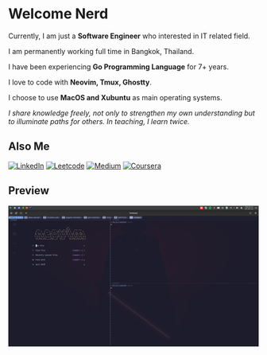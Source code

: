 # Welcome Nerd

Currently, I am just a **Software Engineer** who interested in IT related field.

I am permanently working full time in Bangkok, Thailand.

I have been experiencing **Go Programming Language** for 7+ years.

I love to code with **Neovim, Tmux, Ghostty**.

I choose to use **MacOS and Xubuntu** as main operating systems.

_I share knowledge freely, not only to strengthen my own understanding but to illuminate paths for others. In teaching, I learn twice._

## Also Me

<a href="https://www.linkedin.com/in/nattakit-boonyang">![LinkedIn](https://img.shields.io/badge/LinkedIn-0077B5?style=for-the-badge&logo=linkedin&logoColor=white)</a>
<a href="https://leetcode.com/imkk000">![Leetcode](https://img.shields.io/badge/-LeetCode-FFA116?style=for-the-badge&logo=LeetCode&logoColor=black)</a>
<a href="https://medium.com/@imkk000">![Medium](https://img.shields.io/badge/Medium-12100E?style=for-the-badge&logo=medium&logoColor=white)</a>
<a href="https://www.coursera.org/user/dd6c531a628fd3e53ef42e58458f366d">![Coursera](https://img.shields.io/badge/Coursera-0056D2?style=for-the-badge&logo=Coursera&logoColor=white)</a>

## Preview

![Tmux Screenshot](/screenshot/tmux.png)
